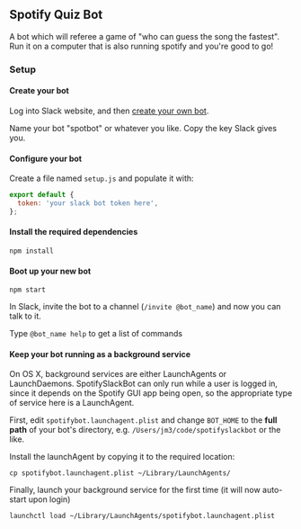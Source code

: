 ## Spotify Quiz Bot

A bot which will referee a game of "who can guess the song the fastest". Run it on a computer that is also running spotify and you're good to go!

### Setup

#### Create your bot

Log into Slack website, and then [create your own bot](https://my.slack.com/services/new/bot).

Name your bot "spotbot" or whatever you like. Copy the key Slack gives you.

#### Configure your bot

Create a file named `setup.js` and populate it with:

```javascript
export default {
  token: 'your slack bot token here',
};
```

#### Install the required dependencies

    npm install

#### Boot up your new bot

    npm start

In Slack, invite the bot to a channel (`/invite @bot_name`) and now you can talk to it.

Type `@bot_name help` to get a list of commands

#### Keep your bot running as a background service

On OS X, background services are either LaunchAgents or LaunchDaemons.
SpotifySlackBot can only run while a user is logged in, since it depends
on the Spotify GUI app being open, so the appropriate type of service
here is a LaunchAgent.

First, edit `spotifybot.launchagent.plist` and change `BOT_HOME` to
the **full path** of your bot's directory, e.g.
`/Users/jm3/code/spotifyslackbot` or the like.

Install the launchAgent by copying it to the required location:

    cp spotifybot.launchagent.plist ~/Library/LaunchAgents/

Finally, launch your background service for the first time (it will now auto-start upon login)

    launchctl load ~/Library/LaunchAgents/spotifybot.launchagent.plist

